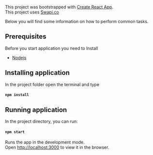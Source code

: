 This project was bootstrapped with [Create React App](https://github.com/facebookincubator/create-react-app).<br>
This project uses [Swapi.co](https://swapi.co)<br>

Below you will find some information on how to perform common tasks.<br>

## Prerequisites

Before you start application you need to Install
- [Nodejs](https://nodejs.org/en/download/)

## Installing application

In the project folder open the terminal and type

#### `npm install`

## Running application

In the project directory, you can run:

#### `npm start`

Runs the app in the development mode.<br>
Open [http://localhost:3000](http://localhost:3000) to view it in the browser.
